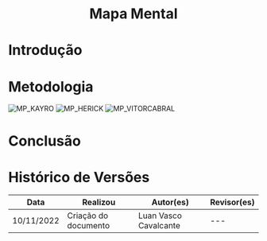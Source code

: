 # <center> Mapa Mental

# Introdução 

# Metodologia
![MP_KAYRO](https://user-images.githubusercontent.com/67024690/201451946-1c5812a1-6602-47f0-b2b7-45d736717cf3.jpeg)
![MP_HERICK](https://user-images.githubusercontent.com/67024690/201451949-c851363a-523c-43b6-a4db-ae82b0c163f4.jpeg)
![MP_VITORCABRAL](https://user-images.githubusercontent.com/67024690/201451952-969d0a50-78e6-438d-a4d9-fde136238ae7.jpeg)

# Conclusão

# Histórico de Versões 
| Data | Realizou | Autor(es) | Revisor(es) |
|------|----------|-----------|-------------|
|10/11/2022 | Criação do documento | Luan Vasco Cavalcante | --- |
